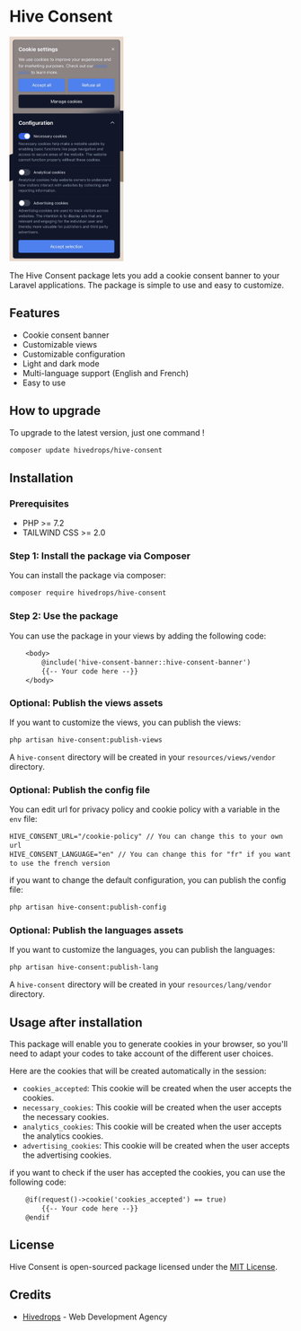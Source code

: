 # Hive Consent

<img src="assets/images/presentation_hiveConsent.jpg" alt="Hive Consent Banner" height="400" />

The Hive Consent package lets you add a cookie consent banner to your Laravel applications. The package is simple to use and easy to customize.

## Features

- Cookie consent banner
- Customizable views
- Customizable configuration
- Light and dark mode
- Multi-language support (English and French)
- Easy to use

## How to upgrade

To upgrade to the latest version, just one command !

```bash
composer update hivedrops/hive-consent
```

## Installation

### Prerequisites

- PHP >= 7.2
- TAILWIND CSS >= 2.0

### Step 1: Install the package via Composer

You can install the package via composer:

```bash
composer require hivedrops/hive-consent
```

### Step 2: Use the package

You can use the package in your views by adding the following code:

```bladehtml
    <body>
        @include('hive-consent-banner::hive-consent-banner')
        {{-- Your code here --}}
    </body>
```

### Optional: Publish the views assets

If you want to customize the views, you can publish the views:

```bash
php artisan hive-consent:publish-views
```

A `hive-consent` directory will be created in your `resources/views/vendor` directory.

### Optional: Publish the config file

You can edit url for privacy policy and cookie policy with a variable in the `env` file:

```dotenv
HIVE_CONSENT_URL="/cookie-policy" // You can change this to your own url
HIVE_CONSENT_LANGUAGE="en" // You can change this for "fr" if you want to use the french version
```

if you want to change the default configuration, you can publish the config file:

```bash
php artisan hive-consent:publish-config
```

### Optional: Publish the languages assets

If you want to customize the languages, you can publish the languages:

```bash
php artisan hive-consent:publish-lang
```

A `hive-consent` directory will be created in your `resources/lang/vendor` directory.


## Usage after installation

This package will enable you to generate cookies in your browser, so you'll need to adapt your codes to take account of the different user choices.

Here are the cookies that will be created automatically in the session:

- `cookies_accepted`: This cookie will be created when the user accepts the cookies.
- `necessary_cookies`: This cookie will be created when the user accepts the necessary cookies.
- `analytics_cookies`: This cookie will be created when the user accepts the analytics cookies.
- `advertising_cookies`: This cookie will be created when the user accepts the advertising cookies.

if you want to check if the user has accepted the cookies, you can use the following code:

```bladehtml
    @if(request()->cookie('cookies_accepted') == true)
        {{-- Your code here --}}
    @endif
```

## License

Hive Consent is open-sourced package licensed under the [MIT License](LICENSE).

## Credits

- [Hivedrops](https://hivedrops.re) - Web Development Agency



